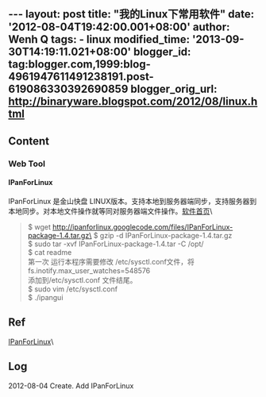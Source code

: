 --- layout: post title: "我的Linux下常用软件" date:
'2012-08-04T19:42:00.001+08:00' author: Wenh Q tags: - linux
modified\_time: '2013-09-30T14:19:11.021+08:00' blogger\_id:
tag:blogger.com,1999:blog-4961947611491238191.post-619086330392690859
blogger\_orig\_url: http://binaryware.blogspot.com/2012/08/linux.html
---

Content
-------

### Web Tool

#### IPanForLinux

IPanForLinux 是金山快盘
LINUX版本。支持本地到服务器端同步，支持服务器到本地同步。对本地文件操作就等同对服务器端文件操作。[软件首页](http://code.google.com/p/ipanforlinux/)\

> \$ wget
> http://ipanforlinux.googlecode.com/files/IPanForLinux-package-1.4.tar.gz\
> \$ gzip -d IPanForLinux-package-1.4.tar.gz\
> \$ sudo tar -xvf IPanForLinux-package-1.4.tar -C /opt/\
> \$ cat readme\
> 第一次 运行本程序需要修改 /etc/sysctl.conf文件，将\
> fs.inotify.max\_user\_watches=548576\
> 添加到/etc/sysctl.conf 文件结尾。\
> \$ sudo vim /etc/sysctl.conf\
> \$ ./ipangui

Ref
---

[IPanForLinux](http://www.oschina.net/p/ipanforlinux)\

Log
---

2012-08-04 Create. Add IPanForLinux
